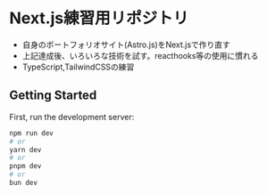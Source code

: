 # Next.js練習用リポジトリ

- 自身のポートフォリオサイト(Astro.js)をNext.jsで作り直す
- 上記達成後、いろいろな技術を試す。reacthooks等の使用に慣れる
- TypeScript,TailwindCSSの練習

## Getting Started

First, run the development server:

```bash
npm run dev
# or
yarn dev
# or
pnpm dev
# or
bun dev
```
